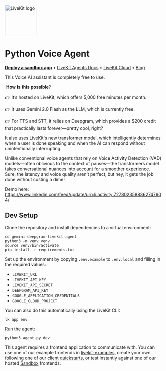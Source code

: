 <a href="https://livekit.io/">
  <img src="./.github/assets/livekit-mark.png" alt="LiveKit logo" width="100" height="100">
</a>

# Python Voice Agent

<p>
  <a href="https://cloud.livekit.io/projects/p_/sandbox"><strong>Deploy a sandbox app</strong></a>
  •
  <a href="https://docs.livekit.io/agents/overview/">LiveKit Agents Docs</a>
  •
  <a href="https://livekit.io/cloud">LiveKit Cloud</a>
  •
  <a href="https://blog.livekit.io/">Blog</a>
</p>

This Voice AI assistant is completely free to use.⁣

⁣
𝐇𝐨𝐰 𝐢𝐬 𝐭𝐡𝐢𝐬 𝐩𝐨𝐬𝐬𝐢𝐛𝐥𝐞?⁣

👉 It’s hosted on LiveKit, which offers 5,000 free minutes per month.⁣</a>

👉 It uses Gemini 2.0 Flash as the LLM, which is currently free.⁣</a>

👉 For TTS and STT, it relies on Deepgram, which provides a $200 credit that practically lasts forever—pretty cool, right?⁣</a>

It also uses LiveKit's new transformer model, which intelligently determines when a user is done speaking and when the AI can respond without unintentionally interrupting. 

Unlike conventional voice agents that rely on Voice Activity Detection (VAD) models—often oblivious to the context of pauses—the transformers model takes conversational nuances into account for a smoother experience.
⁣
Sure, the latency and voice quality aren’t perfect, but hey, it gets the job done without costing a dime!⁣

Demo here: https://www.linkedin.com/feed/update/urn:li:activity:7278023588362747904/
⁣

## Dev Setup

Clone the repository and install dependencies to a virtual environment:

```console
cd gemini-deepgram-livekit-agent
python3 -m venv venv
source venv/bin/activate
pip install -r requirements.txt
```

Set up the environment by copying `.env.example` to `.env.local` and filling in the required values:

- `LIVEKIT_URL`
- `LIVEKIT_API_KEY`
- `LIVEKIT_API_SECRET`
- `DEEPGRAM_API_KEY`
- `GOOGLE_APPLICATION_CREDENTIALS`
- `GOOGLE_CLOUD_PROJECT`

You can also do this automatically using the LiveKit CLI:

```console
lk app env
```

Run the agent:

```console
python3 agent.py dev
```

This agent requires a frontend application to communicate with. You can use one of our example frontends in [livekit-examples](https://github.com/livekit-examples/), create your own following one of our [client quickstarts](https://docs.livekit.io/realtime/quickstarts/), or test instantly against one of our hosted [Sandbox](https://cloud.livekit.io/projects/p_/sandbox) frontends.
